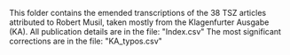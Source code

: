 This folder contains the emended transcriptions of the 38 TSZ articles attributed to Robert Musil, taken mostly from the Klagenfurter Ausgabe (KA). </b>
All publication details are in the file: "Index.csv"</b>
The most significant corrections are in the file: "KA_typos.csv"
